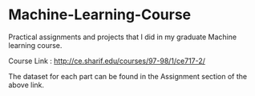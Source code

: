 # Machine-Learning-Course
Practical assignments and projects that I did in my graduate Machine learning course.



Course Link : http://ce.sharif.edu/courses/97-98/1/ce717-2/

The dataset for each part can be found in the Assignment section of the above link.
